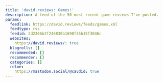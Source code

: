 ```yaml
---
title: 'david.reviews: Games!'
description: A feed of the 50 most recent game reviews I've posted.
params:
  feedlink: https://david.reviews/feeds/games.xml
  feedtype: rss
  feedid: 2d2366b2f246830b1690f35b15f3046c
  websites:
    https://david.reviews/: true
  blogrolls: []
  recommended: []
  recommender: []
  categories: []
  relme:
    https://mastodon.social/@xavdid: true
---
```

